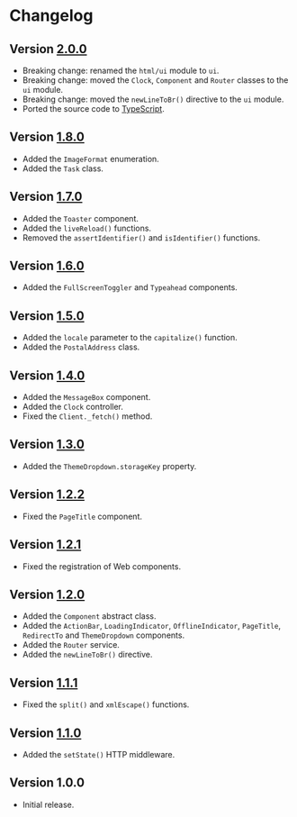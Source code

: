 # Changelog

## Version [2.0.0](https://github.com/cedx/core/compare/v1.8.0...v2.0.0)
- Breaking change: renamed the `html/ui` module to `ui`.
- Breaking change: moved the `Clock`, `Component` and `Router` classes to the `ui` module.
- Breaking change: moved the `newLineToBr()` directive to the `ui` module.
- Ported the source code to [TypeScript](https://www.typescriptlang.org).

## Version [1.8.0](https://github.com/cedx/core/compare/v1.7.0...v1.8.0)
- Added the `ImageFormat` enumeration.
- Added the `Task` class.

## Version [1.7.0](https://github.com/cedx/core/compare/v1.6.0...v1.7.0)
- Added the `Toaster` component.
- Added the `liveReload()` functions.
- Removed the `assertIdentifier()` and `isIdentifier()` functions.

## Version [1.6.0](https://github.com/cedx/core/compare/v1.5.0...v1.6.0)
- Added the `FullScreenToggler` and `Typeahead` components.

## Version [1.5.0](https://github.com/cedx/core/compare/v1.4.0...v1.5.0)
- Added the `locale` parameter to the `capitalize()` function.
- Added the `PostalAddress` class.

## Version [1.4.0](https://github.com/cedx/core/compare/v1.3.0...v1.4.0)
- Added the `MessageBox` component.
- Added the `Clock` controller.
- Fixed the `Client._fetch()` method.

## Version [1.3.0](https://github.com/cedx/core/compare/v1.2.2...v1.3.0)
- Added the `ThemeDropdown.storageKey` property.

## Version [1.2.2](https://github.com/cedx/core/compare/v1.2.1...v1.2.2)
- Fixed the `PageTitle` component.

## Version [1.2.1](https://github.com/cedx/core/compare/v1.2.0...v1.2.1)
- Fixed the registration of Web components.

## Version [1.2.0](https://github.com/cedx/core/compare/v1.1.1...v1.2.0)
- Added the `Component` abstract class.
- Added the `ActionBar`, `LoadingIndicator`, `OfflineIndicator`, `PageTitle`, `RedirectTo` and `ThemeDropdown` components.
- Added the `Router` service.
- Added the `newLineToBr()` directive.

## Version [1.1.1](https://github.com/cedx/core/compare/v1.1.0...v1.1.1)
- Fixed the `split()` and `xmlEscape()` functions.

## Version [1.1.0](https://github.com/cedx/core/compare/v1.0.0...v1.1.0)
- Added the `setState()` HTTP middleware.

## Version 1.0.0
- Initial release.

